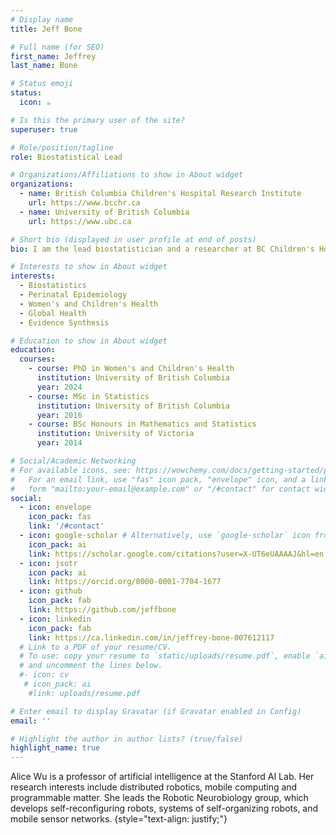 ```yaml
---
# Display name
title: Jeff Bone

# Full name (for SEO)
first_name: Jeffrey
last_name: Bone

# Status emoji
status:
  icon: ☕️

# Is this the primary user of the site?
superuser: true

# Role/position/tagline
role: Biostatistical Lead 

# Organizations/Affiliations to show in About widget
organizations:
  - name: British Columbia Children's Hospital Research Institute
    url: https://www.bcchr.ca
  - name: University of British Columbia
    url: https://www.ubc.ca

# Short bio (displayed in user profile at end of posts)
bio: I am the lead biostatistician and a researcher at BC Children's Hospital Research Institute and the University of British Columbia. I work across many areas of clinical research and pride myself on my ability to communicate statistical and methodoligcal complexities to a wide range of colleagues. I am motviated to ensure careful communication of scientific results. My methodolgical interests include causal inference, design and analysis of clinical trials, research synthesis methods and analyses of population data. 

# Interests to show in About widget
interests:
  - Biostatistics 
  - Perinatal Epidemiology
  - Women's and Children's Health
  - Global Health
  - Evidence Synthesis 

# Education to show in About widget
education:
  courses:
    - course: PhD in Women's and Children's Health
      institution: University of British Columbia
      year: 2024
    - course: MSc in Statistics 
      institution: University of British Columbia
      year: 2016
    - course: BSc Honours in Mathematics and Statistics 
      institution: University of Victoria 
      year: 2014

# Social/Academic Networking
# For available icons, see: https://wowchemy.com/docs/getting-started/page-builder/#icons
#   For an email link, use "fas" icon pack, "envelope" icon, and a link in the
#   form "mailto:your-email@example.com" or "/#contact" for contact widget.
social:
  - icon: envelope
    icon_pack: fas
    link: '/#contact'
  - icon: google-scholar # Alternatively, use `google-scholar` icon from `ai` icon pack
    icon_pack: ai
    link: https://scholar.google.com/citations?user=X-UT6eUAAAAJ&hl=en
  - icon: jsotr
    icon pack: ai
    link: https://orcid.org/0000-0001-7704-1677
  - icon: github
    icon_pack: fab
    link: https://github.com/jeffbone
  - icon: linkedin
    icon_pack: fab
    link: https://ca.linkedin.com/in/jeffrey-bone-007612117
  # Link to a PDF of your resume/CV.
  # To use: copy your resume to `static/uploads/resume.pdf`, enable `ai` icons in `params.yaml`,
  # and uncomment the lines below.
  #- icon: cv
   # icon_pack: ai
    #link: uploads/resume.pdf

# Enter email to display Gravatar (if Gravatar enabled in Config)
email: ''

# Highlight the author in author lists? (true/false)
highlight_name: true
---
```


Alice Wu is a professor of artificial intelligence at the Stanford AI Lab. Her research interests include distributed robotics, mobile computing and programmable matter. She leads the Robotic Neurobiology group, which develops self-reconfiguring robots, systems of self-organizing robots, and mobile sensor networks.
{style="text-align: justify;"}
